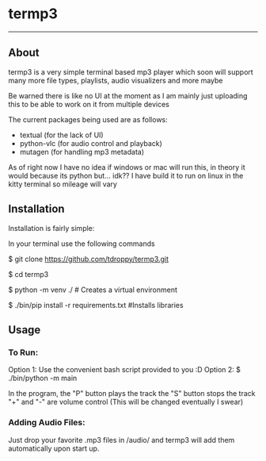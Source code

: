 # termp3
--------------------------------------------------
## About

termp3 is a very simple terminal based mp3 player which soon will support
many more file types, playlists, audio visualizers and more maybe

Be warned there is like no UI at the moment as I am mainly just uploading this
to be able to work on it from multiple devices

The current packages being used are as follows:
  - textual (for the lack of UI)
  - python-vlc (for audio control and playback)
  - mutagen (for handling mp3 metadata)

As of right now I have no idea if windows or mac will run this, in theory it would because
its python but... idk??
I have build it to run on linux in the kitty terminal so mileage will vary

## Installation

Installation is fairly simple:

In your terminal use the following commands

$ git clone https://github.com/tdroppy/termp3.git

$ cd termp3

$ python -m venv ./            # Creates a virtual environment

$ ./bin/pip install -r requirements.txt    #Installs libraries

## Usage

### To Run:
Option 1: Use the convenient bash script provided to you :D
Option 2: $ ./bin/python -m main

In the program, the "P" button plays the track
the "S" button stops the track
"+" and "-" are volume control (This will be changed eventually I swear)

### Adding Audio Files:
Just drop your favorite .mp3 files in /audio/ and termp3 will add them 
automatically upon start up.
